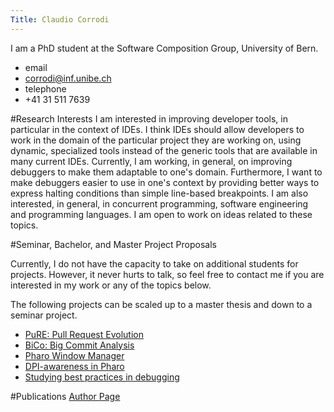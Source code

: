 ```yaml
---
Title: Claudio Corrodi
---
```


I am a PhD student at the Software Composition Group, University of Bern.

-  email
-  corrodi@inf.unibe.ch
-  telephone
- \+41 31 511 7639

#Research Interests
I am interested in improving developer tools, in particular in the context of IDEs. I think IDEs should allow developers to work in the domain of the particular project they are working on, using dynamic, specialized tools instead of the generic tools that are available in many current IDEs. Currently, I am working, in general, on improving debuggers to make them adaptable to one's domain. Furthermore, I want to make debuggers easier to use in one's context by providing better ways to express halting conditions than simple line-based breakpoints.
I am also interested, in general, in concurrent programming, software engineering and programming languages. I am open to work on ideas related to these topics. 

#Seminar, Bachelor, and Master Project Proposals

Currently, I do not have the capacity to take on additional students for projects.
However, it never hurts to talk, so feel free to contact me if you are interested in my work or any of the topics below.

The following projects can be scaled up to a master thesis and down to a seminar project.

-  [PuRE: Pull Request Evolution](%base_url%/wiki/projects/mastersbachelorsprojects/obsolete/PuRE)
-  [BiCo: Big Commit Analysis](%base_url%/wiki/projects/mastersbachelorsprojects/BiCo)
-  [Pharo Window Manager](%base_url%/wiki/projects/mastersbachelorsprojects/pharo-wm)
-  [DPI-awareness in Pharo](%base_url%/wiki/projects/mastersbachelorsprojects/pharo-dpi-awareness)
-  [Studying best practices in debugging](%base_url%/wiki/projects/mastersbachelorsprojects/debugging-best-practices)


#Publications
[Author Page](%assets_url%/scgbib/?query=corrodi&filter=Year)
